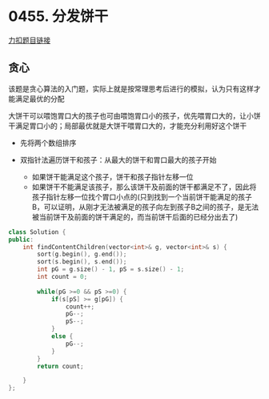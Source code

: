 <p id="分发饼干"></p>

# 0455. 分发饼干 

[力扣题目链接](https://leetcode-cn.com/problems/assign-cookies/)     





## 贪心  

该题是贪心算法的入门题，实际上就是按常理思考后进行的模拟，认为只有这样才能满足最优的分配  

大饼干可以喂饱胃口大的孩子也可由喂饱胃口小的孩子，优先喂胃口大的，让小饼干满足胃口小的；局部最优就是大饼干喂胃口大的，才能充分利用好这个饼干  

* 先将两个数组排序  

* 双指针法遍历饼干和孩子：从最大的饼干和胃口最大的孩子开始  
    * 如果饼干能满足这个孩子，饼干和孩子指针左移一位
    * 如果饼干不能满足该孩子，那么该饼干及前面的饼干都满足不了，因此将孩子指针左移一位找个胃口小点的(只到找到一个当前饼干能满足的孩子B，可以证明，从刚才无法被满足的孩子向左到孩子B之间的孩子，是无法被当前饼干及前面的饼干满足的，而当前饼干后面的已经分出去了)  

```cpp
class Solution {
public:
    int findContentChildren(vector<int>& g, vector<int>& s) {
        sort(g.begin(), g.end());
        sort(s.begin(), s.end());
        int pG = g.size() - 1, pS = s.size() - 1;
        int count = 0;
        
        while(pG >=0 && pS >=0) {
            if(s[pS] >= g[pG]) {
                count++;
                pG--;
                pS--;
            }
            else {
                pG--;
            }
        }
        return count;

    }
};
```

